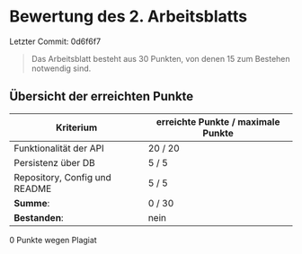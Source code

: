 # Bewertung des 2. Arbeitsblatts

Letzter Commit: 0d6f6f7

> Das Arbeitsblatt besteht aus 30 Punkten, von denen 15 zum Bestehen notwendig sind.

## Übersicht der erreichten Punkte

| Kriterium                     | erreichte Punkte / maximale Punkte |
| ----------------------------- | ---------------------------------- |
| Funktionalität der API        | 20 / 20                            |
| Persistenz über DB            | 5 / 5                             |
| Repository, Config und README | 5 / 5                             |
| **Summe**:                    | 0 / 30                            |
| **Bestanden**:                | nein                          |

0 Punkte wegen Plagiat
